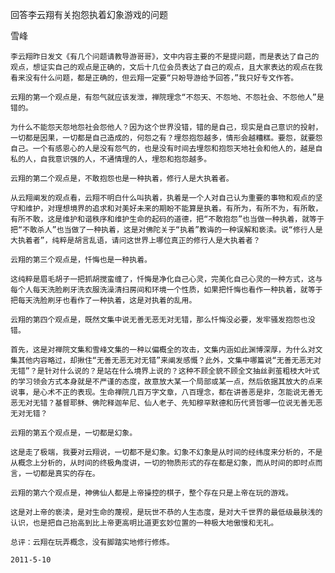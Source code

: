 回答李云翔有关抱怨执着幻象游戏的问题

雪峰


    李云翔昨日发文《有几个问题请教导游哥哥》，文中内容主要的不是提问题，而是表达了自己的观点，想证实自己的观点是正确的，文后十几位会员表达了自己的观点，且大家表达的观点在我看来没有什么问题，都是正确的，但云翔一定要“只盼导游给予回答，”我只好专文作答。

    云翔的第一个观点是，有怨气就应该发泄，禅院理念“不怨天、不怨地、不怨社会、不怨他人”是错的。

    为什么不能怨天怨地怨社会怨他人？因为这个世界没错，错的是自己，现实是自己意识的投射，一切都是因果，一切都是自己造成的，何怨之有？埋怨抱怨越多，情形会越糟糕。要怨，就要怨自己。一个有感恩心的人是没有怨气的，也是没有时间去埋怨和抱怨天地社会和他人的，越是自私的人，自我意识强的人，不通情理的人，埋怨和抱怨越多。

    云翔的第二个观点是，不敢抱怨也是一种执着，修行人是大执着者。

    从云翔阐发的观点看，云翔不明白什么叫执着，执着是一个人对自己认为重要的事物和观点的坚守和维护，对理想境界的追求和对美好未来的期盼不能算是执着。有所为，有所不为，有所敢，有所不敢，这是维护和谐秩序和维护生命的起码的道德，把“不敢抱怨”也当做一种执着，就等于把“不敢杀人”也当做了一种执着，这是对佛陀关于“执着”教诲的一种误解和亵渎。说“修行人是大执着者”，纯粹是胡言乱语，请问这世界上哪位真正的修行人是大执着者？

    云翔的第三个观点是，忏悔也是一种执着。

    这纯粹是眉毛胡子一把抓胡搅蛮缠了，忏悔是净化自己心灵，完美化自己心灵的一种方式，这与每个人每天洗脸刷牙洗衣服洗澡清扫房间和环境一个性质，如果把忏悔也看作一种执着，就等于把每天洗脸刷牙也看作了一种执着，这是对执着的乱用。

    云翔的第四个观点是，既然文集中说无善无恶无对无错，那么忏悔没必要，发牢骚发抱怨也没错。

    首先，这是对禅院文集和雪峰文集的一种以偏概全的攻击，文集内涵如此渊博深厚，为什么对文集其他内容略过，却揪住“无善无恶无对无错”来阐发感慨？此外，文集中哪篇说“无善无恶无对无错”？是针对什么说的？是站在什么境界上说的？这种不顾全貌不顾全文抽丝剥茧粗枝大叶式的学习领会方式本身就是不严谨的态度，故意放大某一个局部或某一点，然后依据其放大的点来说事，是心术不正的表现。生命禅院几百万字文章，八百理念，都在讲善恶是非，怎能说无善无恶无对无错？基督耶稣、佛陀释迦牟尼、仙人老子、先知穆罕默德和历代贤哲哪一位说无善无恶无对无错？

    云翔的第五个观点是，一切都是幻象。

    这是走了极端，我要对云翔说，一切都不是幻象。幻象不幻象是从时间的经纬度来分析的，不是从概念上分析的，从时间的终极角度讲，一切的物质形式的存在都是幻象，而从时间的即时点而言，一切都是真实的存在。

    云翔的第六个观点是，神佛仙人都是上帝操控的棋子，整个存在只是上帝在玩的游戏。

    这是对上帝的亵渎，是对生命的蔑视，是玩世不恭的人生态度，是对大千世界的最低级最肤浅的认识，也是把自己抬高到比上帝更高明比道更玄妙位置的一种极大地傲慢和无礼。

    总评：云翔在玩弄概念，没有脚踏实地修行修炼。

    2011-5-10



